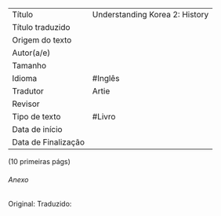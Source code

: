 | | |
| ---------------- | ------- |
| Título           | Understanding Korea 2: History|
| Título traduzido |         |
| Origem do texto  |         |
| Autor(a/e)       |         |
| Tamanho          |         |
| Idioma           | #Inglês |
| Tradutor         | Artie        |
| Revisor          |         |
| Tipo de texto    | #Livro|
| Data de início   |         |
| Data de Finalização|         |

(10 primeiras págs)
###### Anexo
Original: 
Traduzido: